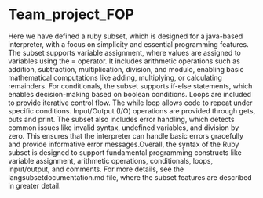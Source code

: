 # Team_project_FOP

 Here we have defined a ruby subset, which is designed for a java-based interpreter, with a focus on simplicity and essential programming features. The subset 
 supports variable assignment, where values are assigned to variables using the = operator. It includes arithmetic operations such as addition, subtraction, 
 multiplication, division, and modulo, enabling basic mathematical computations like adding, multiplying, or calculating remainders. For conditionals, the subset 
 supports if-else statements, which enables decision-making based on boolean conditions. Loops are included to provide iterative control flow. The while loop allows 
 code to repeat under specific conditions. Input/Output (I/O) operations are provided through gets, puts and print. The subset also includes error handling, which 
 detects common issues like invalid syntax, undefined variables, and division by zero. This ensures that the interpreter can handle basic errors gracefully and 
 provide informative error messages.Overall, the syntax of the Ruby subset is designed to support fundamental programming constructs like variable assignment, 
 arithmetic operations, conditionals, loops, input/output, and comments. For more details, see the langsubsetdocumentation.md file, where the subset features are 
 described in greater detail.

